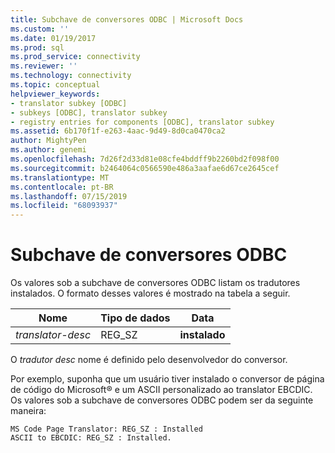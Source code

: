 ```yaml
---
title: Subchave de conversores ODBC | Microsoft Docs
ms.custom: ''
ms.date: 01/19/2017
ms.prod: sql
ms.prod_service: connectivity
ms.reviewer: ''
ms.technology: connectivity
ms.topic: conceptual
helpviewer_keywords:
- translator subkey [ODBC]
- subkeys [ODBC], translator subkey
- registry entries for components [ODBC], translator subkey
ms.assetid: 6b170f1f-e263-4aac-9d49-8d0ca0470ca2
author: MightyPen
ms.author: genemi
ms.openlocfilehash: 7d26f2d33d81e08cfe4bddff9b2260bd2f098f00
ms.sourcegitcommit: b2464064c0566590e486a3aafae6d67ce2645cef
ms.translationtype: MT
ms.contentlocale: pt-BR
ms.lasthandoff: 07/15/2019
ms.locfileid: "68093937"
---
```

# <a name="odbc-translators-subkey"></a>Subchave de conversores ODBC
Os valores sob a subchave de conversores ODBC listam os tradutores instalados. O formato desses valores é mostrado na tabela a seguir.  
  
|Nome|Tipo de dados|Data|  
|----------|---------------|----------|  
|*translator-desc*|REG_SZ|**instalado**|  
  
 O *tradutor desc* nome é definido pelo desenvolvedor do conversor.  
  
 Por exemplo, suponha que um usuário tiver instalado o conversor de página de código do Microsoft® e um ASCII personalizado ao translator EBCDIC. Os valores sob a subchave de conversores ODBC podem ser da seguinte maneira:  
  
```  
MS Code Page Translator: REG_SZ : Installed  
ASCII to EBCDIC: REG_SZ : Installed.  
```

